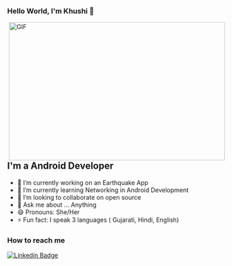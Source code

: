### Hello World, I'm Khushi  👋

 <img align="right" alt="GIF" src="https://github.com/arsentieva/arsentieva/blob/main/code.gif?raw=true" width="500" height="320" />


## I'm a Android Developer
- 🔭 I’m currently working on an Earthquake App 
- 🌱 I’m currently learning Networking in Android Development
- 👯 I’m looking to collaborate on open source
- 💬 Ask me about ... Anything
- 😄 Pronouns: She/Her
- ⚡ Fun fact: I speak 3 languages ( Gujarati, Hindi, English)

### How to reach me
[![Linkedin Badge](https://img.shields.io/badge/-sivramshastri-blue?style=flat-square&logo=Linkedin&logoColor=white&link=https://www.linkedin.com/in/khushali-jiyani-3b49211b7/)](https://www.linkedin.com/in/khushali-jiyani-3b49211b7/)

